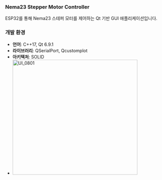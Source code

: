 ### Nema23 Stepper Motor Controller

ESP32를 통해 Nema23 스테퍼 모터를 제어하는 Qt 기반 GUI 애플리케이션입니다.

### 개발 환경
- **언어**: C++17, Qt 6.9.1
- **라이브러리**: QSerialPort, Qcustomplot
- **아키텍처**: SOLID
- <img width="400" height="370" alt="UI_0801" src="https://github.com/user-attachments/assets/beac8979-2d7f-4dbd-af2f-6db96bbaa8c5" />
